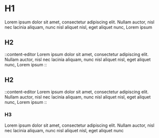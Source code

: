 

# H1

Lorem ipsum dolor sit amet, consectetur adipiscing elit. Nullam auctor, nisl nec lacinia aliquam, nunc nisl aliquet nisl, eget aliquet nunc, Lorem ipsum 

## H2

::content-editor
Lorem ipsum dolor sit amet, consectetur adipiscing elit. Nullam auctor, nisl nec lacinia aliquam, nunc nisl aliquet nisl, eget aliquet nunc, Lorem ipsum 
::

## H2

::content-editor
Lorem ipsum dolor sit amet, consectetur adipiscing elit. Nullam auctor, nisl nec lacinia aliquam, nunc nisl aliquet nisl, eget aliquet nunc, Lorem ipsum 
::

### H3

Lorem ipsum dolor sit amet, consectetur adipiscing elit. Nullam auctor, nisl nec lacinia aliquam, nunc nisl aliquet nisl, eget aliquet nunc